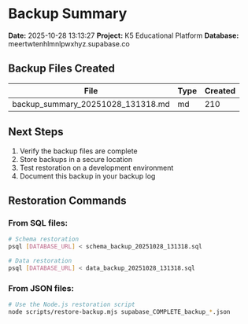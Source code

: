 # Backup Summary

**Date:** 2025-10-28 13:13:27
**Project:** K5 Educational Platform
**Database:** meertwtenhlmnlpwxhyz.supabase.co

## Backup Files Created

| File | Type | Created |
|------|------|---------|
| backup_summary_20251028_131318.md | md | 210 |

## Next Steps

1. Verify the backup files are complete
2. Store backups in a secure location
3. Test restoration on a development environment
4. Document this backup in your backup log

## Restoration Commands

### From SQL files:
```bash
# Schema restoration
psql [DATABASE_URL] < schema_backup_20251028_131318.sql

# Data restoration
psql [DATABASE_URL] < data_backup_20251028_131318.sql
```

### From JSON files:
```bash
# Use the Node.js restoration script
node scripts/restore-backup.mjs supabase_COMPLETE_backup_*.json
```
